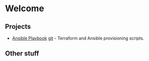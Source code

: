 # Welcome

## Projects

* [Ansible Playbook](./ansible-playbook/) [git](https://github.com/GuyWicks/ansible-playbook) - Terraform and Ansible provisioning scripts.


## Other stuff

